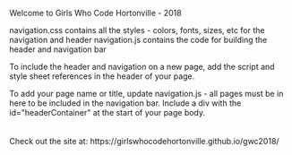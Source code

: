Welcome to Girls Who Code Hortonville - 2018

navigation.css contains all the styles - colors, fonts, sizes, etc for the navigation and header navigation.js contains the code for building the header and navigation bar

To include the header and navigation on a new page, add the script and style sheet references in the header of your page.

<link rel="stylesheet" type="text/css" href="navigation.css">
<script src="navigation.js"></script>
To add your page name or title, update navigation.js - all pages must be in here to be included in the navigation bar. Include a div with the id="headerContainer" at the start of your page body.

<div id="headerContainer"></div>

</br>
</br>
Check out the site at: https://girlswhocodehortonville.github.io/gwc2018/
